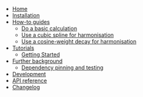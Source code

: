 <!---
Navigation specification

See https://oprypin.github.io/mkdocs-literate-nav/
-->

- [Home](index.md)
- [Installation](installation.md)
- [How-to guides](how-to-guides/index.md)
    - [Do a basic calculation](how-to-guides/basic-calculation.md)
    - [Use a cubic spline for harmonisation](how-to-guides/cubic_spline.py)
    - [Use a cosine-weight decay for harmonisation](how-to-guides/cosine_decay.py)
- [Tutorials](tutorials/index.md)
    - [Getting Started](tutorials/tutorial.py)
- [Further background](further-background/index.md)
    - [Dependency pinning and testing](further-background/dependency-pinning-and-testing.md)
- [Development](development.md)
- [API reference](api/gradient_aware_harmonisation/)
- [Changelog](changelog.md)
